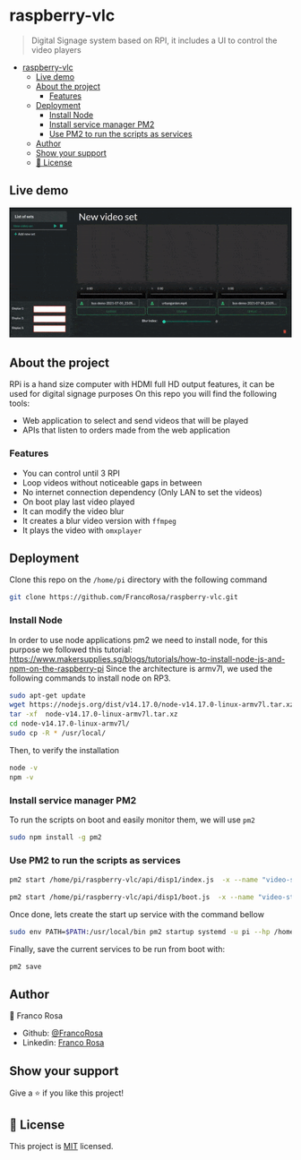 # raspberry-vlc

> Digital Signage system based on RPI, it includes a UI to control the video players

- [raspberry-vlc](#raspberry-vlc)
  - [Live demo](#live-demo)
  - [About the project](#about-the-project)
    - [Features](#features)
  - [Deployment](#deployment)
    - [Install Node](#install-node)
    - [Install service manager PM2](#install-service-manager-pm2)
    - [Use PM2 to run the scripts as services](#use-pm2-to-run-the-scripts-as-services)
  - [Author](#author)
  - [Show your support](#show-your-support)
  - [📝 License](#-license)

## Live demo

<p align="center">
  <a href="https://raspberry-vlc.web.app/">
    <img src="demo.gif">
  </a>
</p> 

## About the project

RPi is a hand size computer with HDMI full HD output features, it can be used for digital signage purposes
On this repo you will find the following tools:
* Web application to select and send videos that will be played
* APIs that listen to orders made from the web application

### Features

 - You can control until 3 RPI
 - Loop videos without noticeable gaps in between
 - No internet connection dependency (Only LAN to set the videos)
 - On boot play last video played
 - It can modify the video blur
 - It creates a blur video version with `ffmpeg`
 - It plays the video with `omxplayer`

## Deployment

Clone this repo on the `/home/pi` directory with the following command

```BASH
git clone https://github.com/FrancoRosa/raspberry-vlc.git
```

### Install Node

In order to use node applications pm2 we need to install node, for this purpose we followed this tutorial:
https://www.makersupplies.sg/blogs/tutorials/how-to-install-node-js-and-npm-on-the-raspberry-pi 
Since the architecture is armv7l, we used the following commands to install node on RP3.

```BASH
sudo apt-get update
wget https://nodejs.org/dist/v14.17.0/node-v14.17.0-linux-armv7l.tar.xz
tar -xf  node-v14.17.0-linux-armv7l.tar.xz
cd node-v14.17.0-linux-armv7l/
sudo cp -R * /usr/local/
```

Then, to verify the installation 

```BASH
node -v
npm -v
```

### Install service manager PM2

To run the scripts on boot and easily monitor them, we will use `pm2`

```BASH
sudo npm install -g pm2
```

### Use PM2 to run the scripts as services

```BASH
pm2 start /home/pi/raspberry-vlc/api/disp1/index.js  -x --name "video-server"
```

```BASH
pm2 start /home/pi/raspberry-vlc/api/disp1/boot.js  -x --name "video-start"
```

Once done, lets create the start up service with the command bellow

```BASH
sudo env PATH=$PATH:/usr/local/bin pm2 startup systemd -u pi --hp /home/pi
```

Finally, save the current services to be run from boot with:

```BASH
pm2 save
```

## Author

👤 Franco Rosa
* Github: [@FrancoRosa](https://github.com/FrancoRosa)
* Linkedin: [Franco Rosa](https://www.linkedin.com/in/francoro)

## Show your support

Give a ⭐️ if you like this project!

## 📝 License

This project is [MIT](https://opensource.org/licenses/MIT) licensed.
